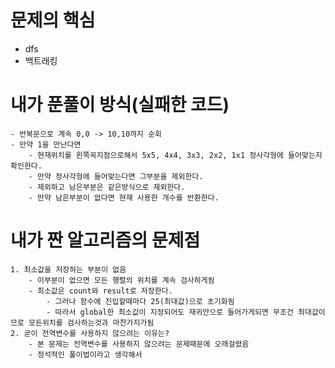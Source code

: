 # 문제의 핵심
- dfs
- 백트래킹

# 내가 푼풀이 방식(실패한 코드)
    - 반복문으로 계속 0,0 -> 10,10까지 순회
    - 만약 1을 만난다면
        - 현재위치를 왼쪽꼭지점으로해서 5x5, 4x4, 3x3, 2x2, 1x1 정사각형에 들어맞는지 확인한다.
        - 만약 정사각형에 들어맞는다면 그부분을 제외한다.
        - 제외하고 남은부분은 같은방식으로 제외한다.
        - 만약 남은부분이 없다면 현재 사용한 개수를 반환한다.

# 내가 짠 알고리즘의 문제점
    1. 최소값을 저장하는 부분이 없음
        - 이부분이 없으면 모든 행렬의 위치를 계속 검사하게됨
        - 최소값은 count와 result로 저장한다.
            - 그러나 함수에 진입할때마다 25(최대값)으로 초기화됨
            - 따라서 global한 최소값이 지정되어도 재귀안으로 들어가게되면 무조건 최대값이므로 모든위치를 검사하는것과 마찬가지가됨
    2. 굳이 전역변수를 사용하지 않으려는 이유는?
        - 본 문제는 전역변수를 사용하지 않으려는 문제때문에 오래걸렸음
        - 정석적인 풀이법이라고 생각해서